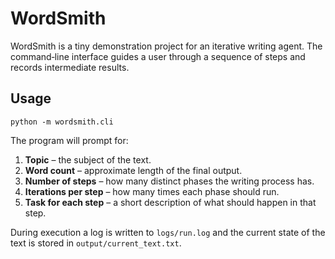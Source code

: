 # WordSmith

WordSmith is a tiny demonstration project for an iterative writing agent.
The command‑line interface guides a user through a sequence of steps and
records intermediate results.

## Usage

```
python -m wordsmith.cli
```

The program will prompt for:

1. **Topic** – the subject of the text.
2. **Word count** – approximate length of the final output.
3. **Number of steps** – how many distinct phases the writing process has.
4. **Iterations per step** – how many times each phase should run.
5. **Task for each step** – a short description of what should happen in that
   step.

During execution a log is written to `logs/run.log` and the current state of
the text is stored in `output/current_text.txt`.
